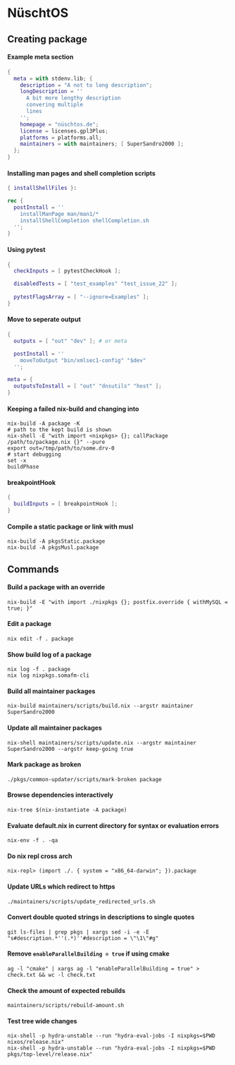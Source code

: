 # NüschtOS

## Creating package

#### Example meta section

```nix
{
  meta = with stdenv.lib; {
    description = "A not to long description";
    longDescription = ''
      A bit more lengthy description
      convering multiple
      lines
    '';
    homepage = "nüschtos.de";
    license = licenses.gpl3Plus;
    platforms = platforms.all;
    maintainers = with maintainers; [ SuperSandro2000 ];
  };
}
```

#### Installing man pages and shell completion scripts

```nix
{ installShellFiles }:

rec {
  postInstall = ''
    installManPage man/man1/*
    installShellCompletion shellCompletion.sh
  '';
}
```

#### Using pytest

```nix
{
  checkInputs = [ pytestCheckHook ];

  disabledTests = [ "test_examples" "test_issue_22" ];
  
  pytestFlagsArray = [ "--ignore=Examples" ];
}
```

#### Move to seperate output

```nix
{
  outputs = [ "out" "dev" ]; # or meta

  postInstall = ''
    moveToOutput "bin/xmlsec1-config" "$dev"
  '';

meta = {
  outputsToInstall = [ "out" "dnsutils" "host" ];
}
```

#### Keeping a failed nix-build and changing into

```shell
nix-build -A package -K
# path to the kept build is shown
nix-shell -E "with import <nixpkgs> {}; callPackage /path/to/package.nix {}" --pure
export out=/tmp/path/to/some.drv-0
# start debugging
set -x
buildPhase
```

#### breakpointHook

```nix
{
  buildInputs = [ breakpointHook ];
}
```

#### Compile a static package or link with musl

```shell
nix-build -A pkgsStatic.package
nix-build -A pkgsMusl.package
```

## Commands

#### Build a package with an override

```shell
nix-build -E "with import ./nixpkgs {}; postfix.override { withMySQL = true; }"
```

#### Edit a package

```shell
nix edit -f . package
```

#### Show build log of a package

```shell
nix log -f . package
nix log nixpkgs.somafm-cli
```

#### Build all maintainer packages

```shell
nix-build maintainers/scripts/build.nix --argstr maintainer SuperSandro2000
```

#### Update all maintainer packages

```shell
nix-shell maintainers/scripts/update.nix --argstr maintainer SuperSandro2000 --argstr keep-going true
```

#### Mark package as broken

```shell
./pkgs/common-updater/scripts/mark-broken package
```

#### Browse dependencies interactively

```shell
nix-tree $(nix-instantiate -A package)
```

#### Evaluate default.nix in current directory for syntax or evaluation errors

```shell
nix-env -f . -qa
```

#### Do nix repl cross arch

```shell
nix-repl> (import ./. { system = "x86_64-darwin"; }).package
```

#### Update URLs which redirect to https

```shell
./maintainers/scripts/update_redirected_urls.sh
```

#### Convert double quoted strings in descriptions to single quotes

```shell
git ls-files | grep pkgs | xargs sed -i -e -E "s#description.*''(.*)''#description = \"\1\"#g"
```

#### Remove `enableParallelBuilding = true` if using cmake

```shell
ag -l "cmake" | xargs ag -l "enableParallelBuilding = true" > check.txt && wc -l check.txt
```

#### Check the amount of expected rebuilds

```shell
maintainers/scripts/rebuild-amount.sh
```

#### Test tree wide changes

```shell
nix-shell -p hydra-unstable --run "hydra-eval-jobs -I nixpkgs=$PWD nixos/release.nix"
nix-shell -p hydra-unstable --run "hydra-eval-jobs -I nixpkgs=$PWD pkgs/top-level/release.nix"
```
